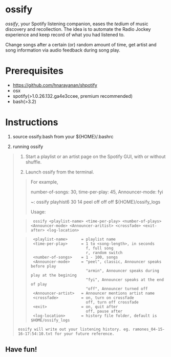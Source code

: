 # ossify

*ossify*, your Spotify listening companion, eases the *tedium* of music discovery and recollection.
The idea is to automate the Radio Jockey experience and keep record of what you had listened to.

Change songs after a certain (or) random amount of time, get artist and song information via audio feedback during song play.

# Prerequisites
- https://github.com/hnarayanan/shpotify
- osx
- spotify(>1.0.26.132.ga4e3ccee, premium recommended)
- bash(>3.2)

# Instructions
1. source ossify.bash from your ${HOME}/.bashrc

2. running ossify

>  1. Start a playlist or an artist page on the Spotify GUI, with or without shuffle.
>
>  2. Launch ossify from the terminal.
>
> >  For example,
> > 
> >  number-of-songs: 30, time-per-play: 45, Announcer-mode: fyi
> > 
> >  ~: ossify playhist6 30 14 peel off off off ${HOME}/ossify_logs
> > 
> >  Usage:
>
> >      ossify <playlist-name> <time-per-play> <number-of-plays> <Announcer-mode> <Announcer-aritist> <crossfade> <exit-after> <log-location>
>
> >      <playlist-name>      = playlist name
> >      <time-per-play>      = 1 to <song-length>, in seconds
> >                             f, full song
> >                             r, random switch
> >      <number-of-songs>    = 1 - 100, songs
> >      <Announcer-mode>     = "peel", classic, Announcer speaks before play
> >                             "armin", Announcer speaks during play at the begining
> >                             "fyi", Announcer speaks at the end of play
> >                             "off", Announcer turned off
> >      <Announcer-artist>   = Announcer mentions artist name
> >      <crossfade>          = on, turn on crossfade
> >                             off, turn off crossfade
> >      <exit>               = on, quit after
> >                             off, pause after
> >      <log-location>       = history file folder, default is $HOME/ossify_logs
>
>     ossify will write out your listening history. eg. ramones_04-15-16-17:54:10.txt for your future reference.

## Have fun!
